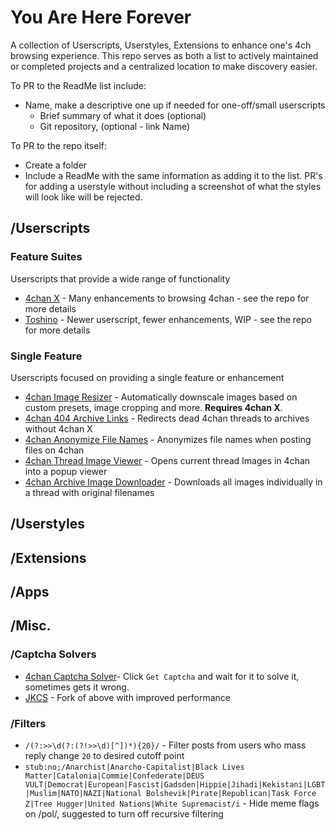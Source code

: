 # You Are Here Forever
A collection of Userscripts, Userstyles, Extensions to enhance one's 4ch browsing experience. This repo serves as both a list to actively maintained or completed projects and a centralized location to make discovery easier.

To PR to the ReadMe list include:
- Name, make a descriptive one up if needed for one-off/small userscripts
  - Brief summary of what it does (optional)
  - Git repository, (optional - link Name)

To PR to the repo itself:
- Create a folder
- Include a ReadMe with the same information as adding it to the list. PR's for adding a userstyle without including a screenshot of what the styles will look like will be rejected.

## /Userscripts

### Feature Suites
Userscripts that provide a wide range of functionality
- [4chan X](https://github.com/ccd0/4chan-x/) - Many enhancements to browsing 4chan - see the repo for more details
- [Toshino](https://github.com/toshinoo/toshino) - Newer userscript, fewer enhancements, WIP - see the repo for more details

### Single Feature
Userscripts focused on providing a single feature or enhancement
- [4chan Image Resizer](https://greasyfork.org/en/scripts/391758-4chan-image-resizer) - Automatically downscale images based on custom presets, image cropping and more. **Requires 4chan X**.
- [4chan 404 Archive Links](https://greasyfork.org/en/scripts/445332-4chan-404-archive-links) - Redirects dead 4chan threads to archives without 4chan X
- [4chan Anonymize File Names](https://greasyfork.org/en/scripts/435220-4chan-anonymize-file-names) - Anonymizes file names when posting files on 4chan
- [4chan Thread Image Viewer](https://greasyfork.org/en/scripts/1275-4chan-image-viewer) - Opens current thread Images in 4chan into a popup viewer
- [4chan Archive Image Downloader](https://greasyfork.org/en/scripts/440266-4chan-archive-image-downloader) - Downloads all images individually in a thread with original filenames

## /Userstyles

## /Extensions

## /Apps

## /Misc.

### /Captcha Solvers
- [4chan Captcha Solver](https://github.com/the-brickster/4Chan_Captcha_Solver)- Click `Get Captcha` and wait for it to solve it, sometimes gets it wrong.
- [JKCS](https://git.coom%2etech/araragi/JKCS) - Fork of above with improved performance

### /Filters

- `/(?:>>\d(?:(?!>>\d)[^])*){20}/` - Filter posts from users who mass reply change `20` to desired cutoff point
- `stub:no;/Anarchist|Anarcho-Capitalist|Black Lives Matter|Catalonia|Commie|Confederate|DEUS VULT|Democrat|European|Fascist|Gadsden|Hippie|Jihadi|Kekistani|LGBT|Muslim|NATO|NAZI|National Bolshevik|Pirate|Republican|Task Force Z|Tree Hugger|United Nations|White Supremacist/i` - Hide meme flags on /pol/, suggested to turn off recursive filtering
